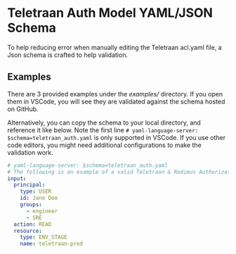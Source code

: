 # Teletraan Auth Model YAML/JSON Schema

To help reducing error when manually editing the Teletraan acl.yaml file, a Json schema is crafted to help validation.

## Examples

There are 3 provided examples under the *examples/* directory. If you open them in VSCode, you will see they are validated against the schema hosted on GitHub.

Alternatively, you can copy the schema to your local directory, and reference it like below.
Note the first line `# yaml-language-server: $schema=teletraan_auth.yaml` is only supported in VSCode.
If you use other code editors, you might need additional configurations to make the validation work.

```yaml
# yaml-language-server: $schema=teletraan_auth.yaml
# The following is an example of a valid Teletraan & Rodimus Authorization payload
input:
  principal:
    type: USER
    id: Jane Doe
    groups:
      - engineer
      - SRE
  action: READ
  resource:
    type: ENV_STAGE
    name: teletraan-prod
```
